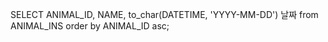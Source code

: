 SELECT
    ANIMAL_ID,
    NAME,
    to_char(DATETIME, 'YYYY-MM-DD') 날짜
from
    ANIMAL_INS
order by ANIMAL_ID asc;